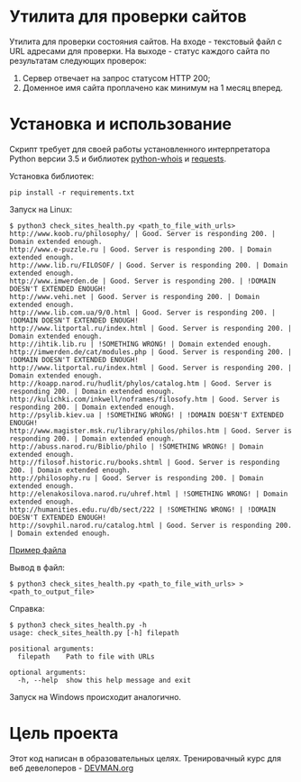 # Утилита для проверки сайтов

Утилита для проверки состояния сайтов. На входе - текстовый файл с URL адресами для проверки. На выходе - статус каждого сайта по результатам следующих проверок:

1. Сервер отвечает на запрос статусом HTTP 200;
2. Доменное имя сайта проплачено как минимум на 1 месяц вперед.

# Установка и использование

Скрипт требует для своей работы установленного интерпретатора Python версии 3.5 и библиотек [python-whois](https://bitbucket.org/richardpenman/pywhois) и 
[requests](https://bitbucket.org/richardpenman/pywhois).

Установка библиотек:

```#!bash
pip install -r requirements.txt
```

Запуск на Linux:

```#!bash
$ python3 check_sites_health.py <path_to_file_with_urls>
http://www.koob.ru/philosophy/ | Good. Server is responding 200. | Domain extended enough.
http://www.e-puzzle.ru | Good. Server is responding 200. | Domain extended enough.
http://www.lib.ru/FILOSOF/ | Good. Server is responding 200. | Domain extended enough.
http://www.imwerden.de | Good. Server is responding 200. | !DOMAIN DOESN'T EXTENDED ENOUGH!
http://www.vehi.net | Good. Server is responding 200. | Domain extended enough.
http://www.lib.com.ua/9/0.html | Good. Server is responding 200. | !DOMAIN DOESN'T EXTENDED ENOUGH!
http://www.litportal.ru/index.html | Good. Server is responding 200. | Domain extended enough.
http://ihtik.lib.ru | !SOMETHING WRONG! | Domain extended enough.
http://imwerden.de/cat/modules.php | Good. Server is responding 200. | !DOMAIN DOESN'T EXTENDED ENOUGH!
http://www.litportal.ru/index.html | Good. Server is responding 200. | Domain extended enough.
http://koapp.narod.ru/hudlit/phylos/catalog.htm | Good. Server is responding 200. | Domain extended enough.
http://kulichki.com/inkwell/noframes/filosofy.htm | Good. Server is responding 200. | Domain extended enough.
http://psylib.kiev.ua | !SOMETHING WRONG! | !DOMAIN DOESN'T EXTENDED ENOUGH!
http://www.magister.msk.ru/library/philos/philos.htm | Good. Server is responding 200. | Domain extended enough.
http://abuss.narod.ru/Biblio/philo | !SOMETHING WRONG! | Domain extended enough.
http://filosof.historic.ru/books.shtml | Good. Server is responding 200. | Domain extended enough.
http://philosophy.ru | Good. Server is responding 200. | Domain extended enough.
http://elenakosilova.narod.ru/uhref.html | !SOMETHING WRONG! | Domain extended enough.
http://humanities.edu.ru/db/sect/222 | !SOMETHING WRONG! | !DOMAIN DOESN'T EXTENDED ENOUGH!
http://sovphil.narod.ru/catalog.html | Good. Server is responding 200. | Domain extended enough.
```
[Пример файла](https://pastebin.com/raw/fNs0Appd)

Вывод в файл:

```#!bash
$ python3 check_sites_health.py <path_to_file_with_urls> > <path_to_output_file>
```
Справка:
```#!bash
$ python3 check_sites_health.py -h
usage: check_sites_health.py [-h] filepath

positional arguments:
  filepath    Path to file with URLs

optional arguments:
  -h, --help  show this help message and exit
```

Запуск на Windows происходит аналогично.

# Цель проекта

Этот код написан в образовательных целях. Тренировачный курс для веб девелоперов - [DEVMAN.org](https://devman.org)
